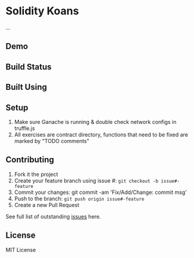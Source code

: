 # Solidity Koans
...

## Demo

## Build Status

## Built Using

## Setup
 1. Make sure Ganache is running & double check network configs in truffle.js
 2. All exercises are contract directory, functions that need to be fixed are marked by "TODO comments"

## Contributing

 1. Fork it the project
 2. Create your feature branch using issue #: `git checkout -b issue#-feature`
 3. Commit your changes: git commit -am 'Fix/Add/Change: commit msg'
 4. Push to the branch: `git push origin issue#-feature`
 5. Create a new Pull Request

See full list of outstanding [issues](https://github.com/nczhu/soliditykoans/issues) here.

## License
MIT License
